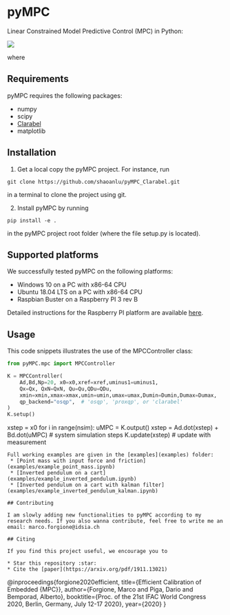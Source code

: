 # pyMPC

Linear Constrained Model Predictive Control (MPC) in Python:

<img src="http://www.marcoforgione.it/pyMPC/img/pyMPC_formula_1.png"></img>

where 
<img src="http://www.marcoforgione.it/pyMPC/img/pyMPC_formula_2.png" height="14"></img>
## Requirements

pyMPC requires the following packages:
* numpy
* scipy
* [Clarabel]([https://osqp.org/](https://github.com/oxfordcontrol/Clarabel.rs/tree/main))
* matplotlib

## Installation
1. Get a local copy the pyMPC project. For instance, run 
```
git clone https://github.com/shaoanlu/pyMPC_Clarabel.git
```
in a terminal to clone the project using git.

2. Install pyMPC by running
```
pip install -e .
```
in the pyMPC project root folder (where the file setup.py is located). 

## Supported platforms

We successfully tested pyMPC on the following platforms:
* Windows 10 on a PC with x86-64 CPU
* Ubuntu 18.04 LTS on a PC with x86-64 CPU
* Raspbian Buster on a Raspberry PI 3 rev B

Detailed instructions for the Raspberry PI platform are available [here](README_PI.md).

## Usage 

This code snippets illustrates the use of the MPCController class:

```python
from pyMPC.mpc import MPCController

K = MPCController(
    Ad,Bd,Np=20, x0=x0,xref=xref,uminus1=uminus1,
    Qx=Qx, QxN=QxN, Qu=Qu,QDu=QDu,
    xmin=xmin,xmax=xmax,umin=umin,umax=umax,Dumin=Dumin,Dumax=Dumax,
    qp_backend="osqp",  # 'osqp', 'proxqp', or 'clarabel'
)
K.setup()
```

xstep = x0
for i in range(nsim): 
  uMPC = K.output()
  xstep = Ad.dot(xstep) + Bd.dot(uMPC)  # system simulation steps
  K.update(xstep) # update with measurement
```
Full working examples are given in the [examples](examples) folder:
 * [Point mass with input force and friction](examples/example_point_mass.ipynb)
 * [Inverted pendulum on a cart](examples/example_inverted_pendulum.ipynb)
 * [Inverted pendulum on a cart with kalman filter](examples/example_inverted_pendulum_kalman.ipynb)

## Contributing

I am slowly adding new functionalities to pyMPC according to my research needs. If you also wanna contribute, feel free to write me an email: marco.forgione@idsia.ch

## Citing

If you find this project useful, we encourage you to

* Star this repository :star: 
* Cite the [paper](https://arxiv.org/pdf/1911.13021) 
```
@inproceedings{forgione2020efficient,
  title={Efficient Calibration of Embedded {MPC}},
  author={Forgione, Marco and Piga, Dario and Bemporad, Alberto},
  booktitle={Proc. of the 21st IFAC World Congress 2020, Berlin, Germany, July 12-17 2020},
  year={2020}
}
```
